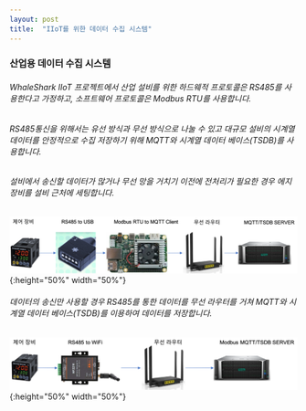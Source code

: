 ```yaml
---
layout: post
title:  "IIoT를 위한 데이터 수집 시스템"
---
```

### 산업용 데이터 수집 시스템
###### WhaleShark IIoT 프로젝트에서 산업 설비를 위한 하드웨적 프로토콜은 RS485를 사용한다고 가정하고, 소프트웨어 프로토콜은 Modbus RTU를 사용합니다.
###### RS485통신을 위해서는 유선 방식과 무선 방식으로 나눌 수 있고 대규모 설비의 시계열 데이터를 안정적으로 수집 저장하기 위해 MQTT와 시계열 데이터 베이스(TSDB)를 사용합니다.
###### 설비에서 송신할 데이터가 많거나 무선 망을 거치기 이전에 전처리가 필요한 경우 에지 장비를 설비 근처에 세팅합니다.
![hf1](/assets/20200601_image/hardware_flow1.png) {:height="50%" width="50%"}
###### 데이터의 송신만 사용할 경우 RS485를 통한 데이터를 무선 라우터를 거쳐 MQTT와 시계열 데이터 베이스(TSDB)를 이용하여 데이터를 저장합니다.
![hf2](/assets/20200601_image/hardware_flow2.png) {:height="50%" width="50%"}
